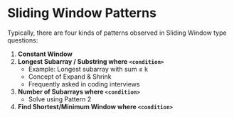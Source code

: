 # Sliding Window Patterns

Typically, there are four kinds of patterns observed in Sliding Window type questions:

1. **Constant Window**
2. **Longest Subarray / Substring where `<condition>`**
    - Example: Longest subarray with sum ≤ k
    - Concept of Expand & Shrink
    - Frequently asked in coding interviews
3. **Number of Subarrays where `<condition>`**
    - Solve using Pattern 2
4. **Find Shortest/Minimum Window where `<condition>`**